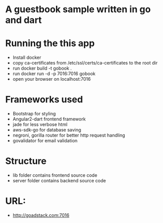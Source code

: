 # A guestbook sample written in go and dart


# Running the this app
- Install docker
- copy ca-certificates from /etc/ssl/certs/ca-certificates to the root dir
- run docker build -t gobook .
- run docker run -d -p 7016:7016 gobook
- open your browser on localhost:7016

# Frameworks used

- Bootstrap for styling
- Angular2-dart frontend framework
- jade for less verbose html
- aws-sdk-go for database saving
- negroni, gorilla router for better http request handling
- govalidator for email validation

# Structure

- lib folder contains frontend source code
- server folder contains backend source code

# URL:
- http://goadstack.com:7016
